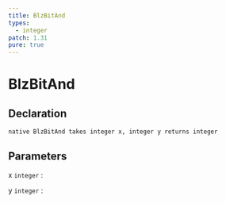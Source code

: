 ```yaml
---
title: BlzBitAnd
types:
  - integer
patch: 1.31
pure: true
---
```


# BlzBitAnd

## Declaration

```jass
native BlzBitAnd takes integer x, integer y returns integer
```

## Parameters
x `integer`
: 

y `integer`
: 
